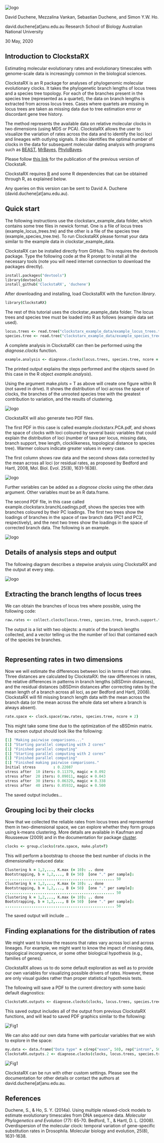 ![logo](clockstarx.logo.png)



David Duchene, Mezzalina Vankan, Sebastian Duchene, and Simon Y.W. Ho.

david.duchene[at]anu.edu.au
Research School of Biology
Australian National University

30 May, 2020


Introduction to ClockstaRX
--------------------------

Estimating molecular evolutionary rates and evolutionary timescales with genome-scale data  is increasingly common in the biological sciences.

ClockstaRX is an R package for analyses of phylogenomic molecular evolutionary clocks. It takes the phylogenetic branch lengths of locus trees and a species tree topology. For each of the branches present in the species tree (represented as a quartet), the data on branch lengths is extracted from across locus trees. Cases where quartets are missing in locus trees are taken as missing data due to tree estimation error or discordant gene tree history.

The method represents the available data on relative molecular clocks in two dimensions (using MDS or PCA). ClockstaRX allows the user to visualize the variation of rates across the data and to identify the loci loci and lineages with outlying signals. It also identifies the optimal number of clocks in the data for subsequent molecular dating analysis with programs such as [BEAST](http://beast.bio.ed.ac.uk/Main_Page), [MrBayes](http://mrbayes.sourceforge.net/), [PhyloBayes](http://megasun.bch.umontreal.ca/People/lartillot/www/index.htm). 

Please follow [this link](http://bioinformatics.oxfordjournals.org/content/early/2013/12/02/bioinformatics.btt665.full) for the publication of the previous version of ClockstaR.

ClockstaRX requires [R](http://www.r-project.org/) and some R dependencies that can be obtained through R, as explained below.

Any queries on this version can be sent to David A. Duchene (david.duchene[at]anu.edu.au).


Quick start
-----------

The following instructions use the clockstarx_example_data folder, which contains some tree files in newick format. One is a file of locus trees (example_locus_trees.tre) and the other is a file of the species tree (example_species_tree.tre). To run ClockstaRX please format your data similar to the example data in clockstar_example_data.

ClockstaRX can be installed directly from GitHub. This requires the devtools package. Type the following code at the R prompt to install all the necessary tools (note you will need internet connection to download the packages directly).

```coffee
install.packages("devtools")
library(devtools)
install_github('ClockstaRX', 'duchene')
```

After downloading and installing, load ClockstaRX with the function *library*.

```coffee
library(ClockstaRX)
```

The rest of this tutorial uses the clockstar_example_data folder. The locus trees and species tree must be loaded into R as follows (example data set used).

```coffee
locus.trees <- read.tree("clockstarx_example_data/example_locus_trees.tre")
species.tree <- read.tree("clockstarx_example_data/example_species_tree.tre")
```

A complete analysis in ClockstaRX can then be performed using the *diagnose.clocks* function.

```coffee
example.analysis <- diagnose.clocks(locus.trees, species.tree, ncore = 2, make.plots = T, pdf.file = "example.clockstarx")
```

The printed output explains the steps performed and the objects saved (in this case in the R object *example.analysis*).

Using the argument make.plots = T as above will create one figure within R (not saved in drive). It shows the distribution of loci across the space of clocks, the branches of the unrooted species tree with the greatest contribution to variation, and the results of clustering.

![logo](example.fig.1.png)

ClockstaRX will also generate two PDF files.

The first PDF in this case is called example.clockstarx.PCA.pdf, and shows the space of clocks with loci coloured by several basic variables that could explain the distribution of loci (number of taxa per locus, missing data, branch support, tree length, clocklikeness, topological distance to species tree). Warmer colours indicate greater values in every case.

The first column shows raw data and the second shows data corrected by the mean across all loci (or residual rates, as proposed by Bedford and Hartl, 2008, Mol. Biol. Evol. 25(8), 1631-1638).

![logo](example.fig.2.png)

Further variables can be added as a *diagnose clocks* using the other.data argument. Other variables must be an R data.frame.

The second PDF file, in this case called example.clockstarx.branchLoadings.pdf, shows the species tree with branches coloured by their PC loadings. The first two trees show the loadings of branches in the space of raw branch data (PC1 and PC2, respectively), and the next two trees show the loadings in the space of corrected branch data. The following is an example.

![logo](example.fig.3.png)

Details of analysis steps and output
------------------------------------

The following diagram describes a stepwise analysis using ClockstaRX and the output at every step.

![logo](clockstarx.structure.png)

Extracting the branch lengths of locus trees
--------------------------------------------

We can obtain the branches of locus tres where possible, using the following code:

```coffee
raw.rates <- collect.clocks(locus.trees, species.tree, branch.support.threshold=0.5)
```

The output is a list with two objects: a matrix of the branch lengths collected, and a vector telling us the the number of loci that contained each of the species tre branches.

```coffee

```

Representing rates in two dimensions
------------------------------------

Now we will estimate the differences between loci in terms of their rates. Three distances are calculated by ClockstaRX: the raw differences in rates, the relative differences in patterns in branch lengths (sBSDmin distances), and the residual distances (sBSDmin distances after correcting rates by the mean length of a branch across all loci, as per Bedford and Hartl, 2008). ClockstaRX will fill missing branch length data with the mean across the branch data (or the mean across the whole data set where a branch is always absent).

```coffee
rate.space <- clock.space(raw.rates, species.tree, ncore = 2)
```

This might take some time due to the optimization of the sBSDmin matrix. The screen output should look like the following:

```coffee
[1] "Making pairwise comparisons..."
[1] "Starting parallel computing with 2 cores"
[1] "Finished parallel computing"
[1] "Starting parallel computing with 2 cores"
[1] "Finished parallel computing"
[1] "Finished making pairwise comparisons."
Initial stress        : 0.22087
stress after  10 iters: 0.11379, magic = 0.092
stress after  20 iters: 0.09011, magic = 0.043
stress after  30 iters: 0.06329, magic = 0.338
stress after  40 iters: 0.05932, magic = 0.500
```

The saved output includes...

Grouping loci by their clocks
-----------------------------

Now that we collected the reliable rates from locus trees and represented them in two-dimensional space, we can explore whether they form groups using k-means clustering. More details are available in Kaufman and Rousseeuw (2009) and in the documentation for package [cluster](http://cran.r-project.org/web/packages/cluster/index.html).

 
```coffee
clocks <- group.clocks(rate.space, make.plot=T)
```

This will perform a bootstrap to choose the best number of clocks in the dimensionality-reduced data:

```coffee
Clustering k = 1,2,..., K.max (= 10): .. done
Bootstrapping, b = 1,2,..., B (= 50)  [one "." per sample]:
.................................................. 50
Clustering k = 1,2,..., K.max (= 10): .. done
Bootstrapping, b = 1,2,..., B (= 50)  [one "." per sample]:
.................................................. 50
Clustering k = 1,2,..., K.max (= 10): .. done
Bootstrapping, b = 1,2,..., B (= 50)  [one "." per sample]:
.................................................. 50
```

The saved output will include ...

Finding explanations for the distribution of rates
--------------------------------------------------

We might want to know the reasons that rates vary across loci and across lineages. For example, we might want to know the impact of missing data, topological incongruence, or some other biological hypothesis (e.g., families of genes).

ClockstaRX allows us to do some default exploration as well as to provide our own variables for visualizing possible drivers of rates. However, these are only visual guides rather than proper statistical hypothesis tests.

The following will save a PDF to the current directory with some basic default diagnostics:

```coffee
ClockstaRX.outputs <- diagnose.clocks(clocks, locus.trees, species.tree, pdf.file= "trial.clock.space.pdf")
```

This saved output includes all of the output from previous ClockstaRX functions, and will lead to saved PDF graphics similar to the following:

![Fig1](example_run_matrix.png)

We can also add our own data frame with particular variables that we wish to explore in the space:


```coffee
my.data <- data.frame("Data type" = c(rep("exon", 50), rep("intron", 50)), "GC content" = runif(100))
ClockstaRX.outputs.2 <- diagnose.clocks(clocks, locus.trees, species.tree, pdf.file= "trial.clock.space.2.pdf", other.data = my.data)
```

![Fig1](example_run_matrix.png)


ClockstaRX can be run with other custom settings. Please see the documentation for other details or contact the authors at david.duchene[at]anu.edu.au.


References
----------

Duchene, S., & Ho, S. Y. (2014a). Using multiple relaxed-clock models to estimate evolutionary timescales from DNA sequence data. *Molecular Phylogenetics and Evolution* (77): 65-70.
Bedford, T., & Hartl, D. L. (2008). Overdispersion of the molecular clock: temporal variation of gene-specific substitution rates in Drosophila. Molecular biology and evolution, 25(8), 1631-1638.